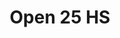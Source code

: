 ---
title: "Open 25 HS"
url: /ciudad-autonoma-de-buenos-aires/open-25-hs-paraguay/
shop: comodidad
---